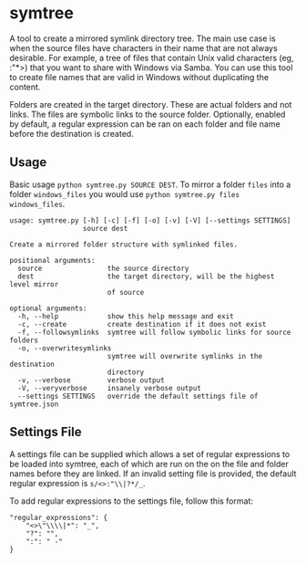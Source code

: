 symtree
=======

A tool to create a mirrored symlink directory tree. The main use case is when the source files have characters in their name that are not always desirable. For example, a tree of files that contain Unix valid characters (eg, :"*>) that you want to share with Windows via Samba. You can use this tool to create file names that are valid in Windows without duplicating the content.

Folders are created in the target directory. These are actual folders and not links. The files are symbolic links to the source folder. Optionally, enabled by default, a regular expression can be ran on each folder and file name before the destination is created.

Usage
-----

Basic usage `python symtree.py SOURCE DEST`. To mirror a folder `files` into a folder `windows_files` you would use `python symtree.py files windows_files`.

    usage: symtree.py [-h] [-c] [-f] [-o] [-v] [-V] [--settings SETTINGS]
                      source dest

    Create a mirrored folder structure with symlinked files.

    positional arguments:
      source                the source directory
      dest                  the target directory, will be the highest level mirror
                            of source

    optional arguments:
      -h, --help            show this help message and exit
      -c, --create          create destination if it does not exist
      -f, --followsymlinks  symtree will follow symbolic links for source folders
      -o, --overwritesymlinks
                            symtree will overwrite symlinks in the destination
                            directory
      -v, --verbose         verbose output
      -V, --veryverbose     insanely verbose output
      --settings SETTINGS   override the default settings file of symtree.json

Settings File
-------------

A settings file can be supplied which allows a set of regular expressions to be loaded into symtree, each of which are run on the on the file and folder names before they are linked. If an invalid setting file is provided, the default regular expression is `s/<>:"\\|?*/_`.

To add regular expressions to the settings file, follow this format:

    "regular_expressions": {
        "<>\"\\\\|*": "_",
        "?": "",
        ":": " -"
    }
